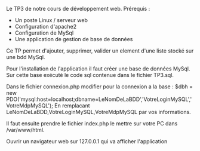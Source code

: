
Le TP3 de notre cours de développement web.
Prérequis :
- Un poste Linux / serveur web 
- Configuration d'apache2
- Configuration de MySql
- Une application de gestion de base de données

Ce TP permet d'ajouter, supprimer, valider un element d'une liste stocké sur une bdd MySql.

Pour l'installation de l'application il faut créer une base de données MySql.
Sur cette base exécuté le code sql contenue dans le fichier TP3.sql.

Dans le fichier connexion.php modifier pour la connexion a la base :
$dbh = new PDO('mysql:host=localhost;dbname=LeNomDeLaBDD','VotreLoginMySQL','VotreMdpMySQL');
En remplacant LeNomDeLaBDD,VotreLoginMySQL,VotreMdpMySQL par vos informations.

Il faut ensuite prendre le fichier index.php le mettre sur votre PC dans /var/www/html.

Ouvrir un navigateur web sur 127.0.0.1 qui va afficher l'application

